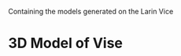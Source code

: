 Containing the models generated on the Larin Vice

# 3D Model of Vise

<model-viewer id="reveal" loading="eager" camera-controls auto-rotate src="../models/scene.glb" alt="A 3D model of a shishkebab" shadow-intensity="1" width="890px" height="800px"></model-viewer>
